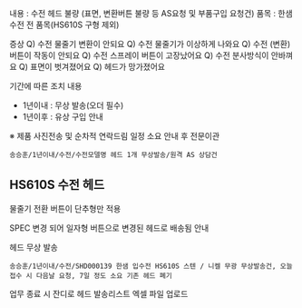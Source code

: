 내용 : 수전 헤드 불량 (표면, 변환버튼 불량 등 AS요청 및 부품구입 요청건)
품목 : 한샘 수전 전 품목(HS610S 구형 제외)

증상
Q) 수전 물줄기 변환이 안되요
Q) 수전 물줄기가 이상하게 나와요
Q) 수전 (변환)버튼이 작동이 안되요
Q) 수전 스프레이 버튼이 고장났어요
Q) 수전 분사방식이 안바껴요
Q) 표면이 벗겨졌어요
Q) 헤드가 망가졌어요

기간에 따른 조치 내용
- 1년이내 : 무상 발송(오더 필수)
- 1년이후 : 유상 구입 안내

※ 제품 사진전송 및 순차적 연락드림 일정 소요 안내 후 전문이관

```
송승훈/1년이내/수전/수전모델명 헤드 1개 무상발송/원격 AS 상담건
```

## HS610S 수전 헤드
물줄기 전환 버튼이 단추형만 적용

SPEC 변경 되어 일자형 버튼으로 변경된 헤드로 배송됨 안내

헤드 무상 발송

```
송승훈/1년이내/수전/SHD000139 한샘 입수전 HS610S 스텐 / 니켈 무광 무상발송건, 오늘 접수 시 다음날 요청, 7일 정도 소요 기존 헤드 폐기
```

업무 종료 시 잔디로 헤드 발송리스트 엑셀 파일 업로드 